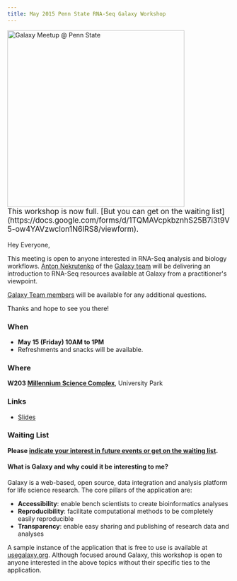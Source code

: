 ```yaml
---
title: May 2015 Penn State RNA-Seq Galaxy Workshop
---
```

<div class='center'><img src="/src/events/meetups/p-s-u/PSUMeetupLogo600.png" alt="Galaxy Meetup @ Penn State" width="400" /></div>



<div class='red center'> <span style="font-size: larger;">This workshop is now full.  [But you can get on the waiting list](https://docs.google.com/forms/d/1TQMAVcpkbznhS25B7i3t9V5-ow4YAVzwclon1N6lRS8/viewform).</span>
</div>

<br />
Hey Everyone,

This meeting is open to anyone interested in RNA-Seq analysis and biology workflows.
[Anton Nekrutenko](/src/people/anton/index.md) of the [Galaxy team](/src/galaxy-team/index.md) will be delivering an introduction to RNA-Seq resources available at Galaxy from a practitioner's viewpoint. 

[Galaxy Team members](/src/galaxy-team/index.md) will be available for any additional questions.

Thanks and hope to see you there!


### When

* **May 15 (Friday) 10AM to 1PM**
* Refreshments and snacks will be available.

### Where

**W203 [Millennium Science Complex](https://www.google.com/maps/place/Millennium+Science+Complex,+Penn+State+University,+University+Park,+PA+16802/@40.8017296,-77.8601254,17z/data=!3m1!4b1!4m2!3m1!1s0x89cea621d4b03297:0x723af4c4d0a9223a)**, University Park

### Links

* [Slides](https://speakerdeck.com/nekrut/structure-workshop)

### Waiting List

**Please [indicate your interest in future events or get on the waiting list](https://docs.google.com/forms/d/1TQMAVcpkbznhS25B7i3t9V5-ow4YAVzwclon1N6lRS8/viewform).**


#### What is Galaxy and why could it be interesting to me?

Galaxy is a web-based, open source, data integration and analysis platform for life science research. The core pillars of the application are:
* **Accessibility**: enable bench scientists to create bioinformatics analyses
* **Reproducibility**: facilitate computational methods to be completely easily reproducible
* **Transparency**: enable easy sharing and publishing of research data and analyses

A sample instance of the application that is free to use is available at [usegalaxy.org](https://usegalaxy.org/).
Although focused around Galaxy, this workshop is open to anyone interested in the above topics without their specific ties to the application.
